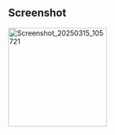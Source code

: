 ## Screenshot

<img src="https://github.com/user-attachments/assets/3f3de3cb-e932-4e5d-9913-4fbd8707d15f" alt="Screenshot_20250315_105721" width="200"/>

